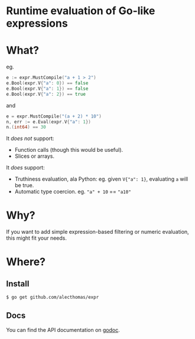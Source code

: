 # Runtime evaluation of Go-like expressions

# What?

eg.

```go
e := expr.MustCompile("a + 1 > 2")
e.Bool(expr.V{"a": 0}) == false
e.Bool(expr.V{"a": 1}) == false
e.Bool(expr.V{"a": 2}) == true
```

and

```go
e = expr.MustCompile("(a + 2) * 10")
n, err := e.Eval(expr.V{"a": 1})
n.(int64) == 30
```

It *does not* support:

- Function calls (though this would be useful).
- Slices or arrays.

It *does* support:

- Truthiness evaluation, ala Python: eg. given `V{"a": 1}`, evaluating `a` will be true.
- Automatic type coercion. eg. `"a" + 10` == `"a10"`

# Why?

If you want to add simple expression-based filtering or numeric evaluation,
this might fit your needs.

# Where?

## Install

```sh
$ go get github.com/alecthomas/expr
```

## Docs

You can find the API documentation on [godoc](http://godoc.org/github.com/alecthomas/expr).
